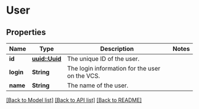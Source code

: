 # User

## Properties

Name | Type | Description | Notes
------------ | ------------- | ------------- | -------------
**id** | [**uuid::Uuid**](uuid::Uuid.md) | The unique ID of the user. | 
**login** | **String** | The login information for the user on the VCS. | 
**name** | **String** | The name of the user. | 

[[Back to Model list]](../README.md#documentation-for-models) [[Back to API list]](../README.md#documentation-for-api-endpoints) [[Back to README]](../README.md)


